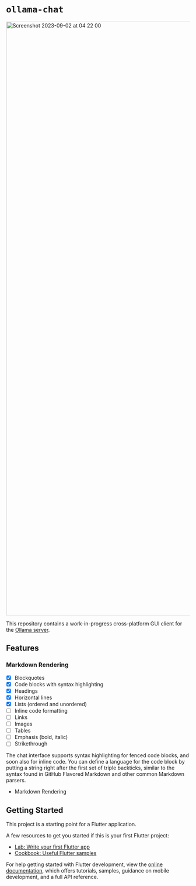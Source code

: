 # `ollama-chat`

<img width="1622" alt="Screenshot 2023-09-02 at 04 22 00" src="https://github.com/spectrachrome/ollama-chat/assets/94269527/b22379a2-3dad-4dba-98d3-1a5b6bd08569">

This repository contains a work-in-progress cross-platform GUI client for the [Ollama server](https://ollama.ai/).

## Features

### Markdown Rendering

- [x] Blockquotes
- [x] Code blocks with syntax highlighting
- [x] Headings
- [x] Horizontal lines
- [x] Lists (ordered and unordered)
- [ ] Inline code formatting
- [ ] Links
- [ ] Images
- [ ] Tables
- [ ] Emphasis (bold, italic)
- [ ] Strikethrough

The chat interface supports syntax highlighting for fenced code blocks, and soon also for inline code. You can define a language for the code block by putting a string right after the first set of triple backticks, similar to the syntax found in GitHub Flavored Markdown and other common Markdown parsers.

* Markdown Rendering

## Getting Started

This project is a starting point for a Flutter application.

A few resources to get you started if this is your first Flutter project:

- [Lab: Write your first Flutter app](https://docs.flutter.dev/get-started/codelab)
- [Cookbook: Useful Flutter samples](https://docs.flutter.dev/cookbook)

For help getting started with Flutter development, view the
[online documentation](https://docs.flutter.dev/), which offers tutorials,
samples, guidance on mobile development, and a full API reference.
